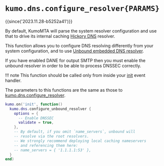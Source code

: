 # `kumo.dns.configure_resolver{PARAMS}`

{{since('2023.11.28-b5252a41')}}

By default, KumoMTA will parse the system resolver configuration and use that
to drive its internal caching [Hickory
DNS](https://github.com/hickory-dns/hickory-dns) resolver.

This function allows you to configure DNS resolving differently from your
system configuration, and to use [Unbound embedded DNS
resolver](https://www.nlnetlabs.nl/projects/unbound/about/).

If you have enabled DANE for output SMTP then you must enable the unbound
resolver in order to be able to process DNSSEC correctly.

!!! note
    This function should be called only from inside your
    [init](../events/init.md) event handler.

The parameters to this functions are the same as those to
[kumo.dns.configure_resolver](configure_resolver.md).

```lua
kumo.on('init', function()
  kumo.dns.configure_unbound_resolver {
    options = {
      -- Enable DNSSEC
      validate = true,
    },
    -- By default, if you omit `name_servers`, unbound will
    -- resolve via the root resolvers.
    -- We strongly recommend deploying local caching nameservers
    -- and referencing them here:
    -- name_servers = { '1.1.1.1:53' },
  }
end)
```
